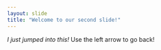 ```yaml
---
layout: slide
title: "Welcome to our second slide!"
---
```

*I just jumped into this!*
Use the left arrow to go back!
